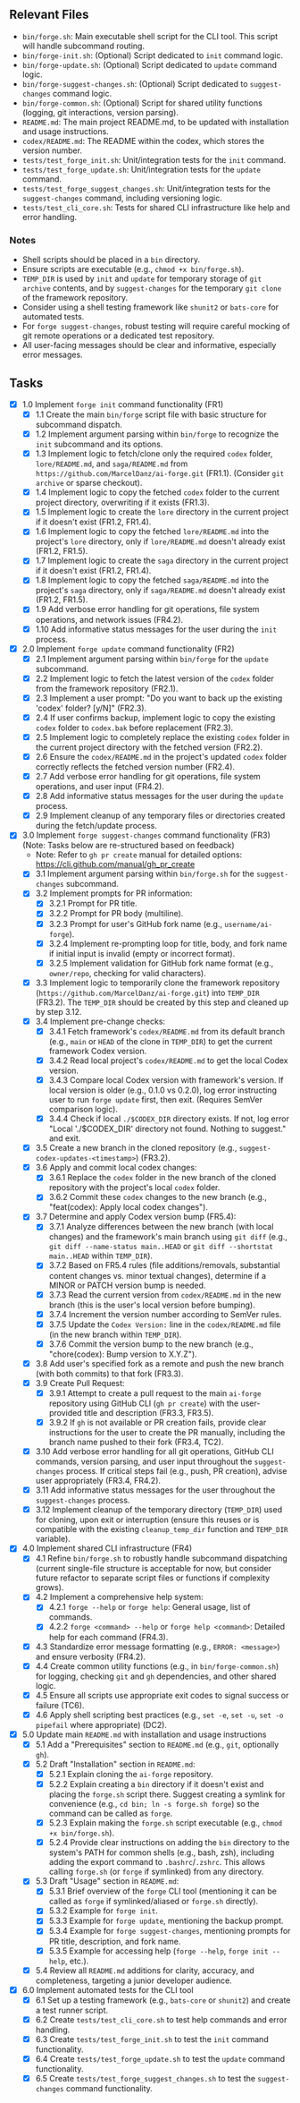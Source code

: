 ## Relevant Files

- `bin/forge.sh`: Main executable shell script for the CLI tool. This script will handle subcommand routing.
- `bin/forge-init.sh`: (Optional) Script dedicated to `init` command logic.
- `bin/forge-update.sh`: (Optional) Script dedicated to `update` command logic.
- `bin/forge-suggest-changes.sh`: (Optional) Script dedicated to `suggest-changes` command logic.
- `bin/forge-common.sh`: (Optional) Script for shared utility functions (logging, git interactions, version parsing).
- `README.md`: The main project README.md, to be updated with installation and usage instructions.
- `codex/README.md`: The README within the codex, which stores the version number.
- `tests/test_forge_init.sh`: Unit/integration tests for the `init` command.
- `tests/test_forge_update.sh`: Unit/integration tests for the `update` command.
- `tests/test_forge_suggest_changes.sh`: Unit/integration tests for the `suggest-changes` command, including versioning logic.
- `tests/test_cli_core.sh`: Tests for shared CLI infrastructure like help and error handling.

### Notes

- Shell scripts should be placed in a `bin` directory.
- Ensure scripts are executable (e.g., `chmod +x bin/forge.sh`).
- `TEMP_DIR` is used by `init` and `update` for temporary storage of `git archive` contents, and by `suggest-changes` for the temporary `git clone` of the framework repository.
- Consider using a shell testing framework like `shunit2` or `bats-core` for automated tests.
- For `forge suggest-changes`, robust testing will require careful mocking of git remote operations or a dedicated test repository.
- All user-facing messages should be clear and informative, especially error messages.

## Tasks

- [x] 1.0 Implement `forge init` command functionality (FR1)
  - [x] 1.1 Create the main `bin/forge` script file with basic structure for subcommand dispatch.
  - [x] 1.2 Implement argument parsing within `bin/forge` to recognize the `init` subcommand and its options.
  - [x] 1.3 Implement logic to fetch/clone only the required `codex` folder, `lore/README.md`, and `saga/README.md` from `https://github.com/MarcelDanz/ai-forge.git` (FR1.1). (Consider `git archive` or sparse checkout).
  - [x] 1.4 Implement logic to copy the fetched `codex` folder to the current project directory, overwriting if it exists (FR1.3).
  - [x] 1.5 Implement logic to create the `lore` directory in the current project if it doesn't exist (FR1.2, FR1.4).
  - [x] 1.6 Implement logic to copy the fetched `lore/README.md` into the project's `lore` directory, only if `lore/README.md` doesn't already exist (FR1.2, FR1.5).
  - [x] 1.7 Implement logic to create the `saga` directory in the current project if it doesn't exist (FR1.2, FR1.4).
  - [x] 1.8 Implement logic to copy the fetched `saga/README.md` into the project's `saga` directory, only if `saga/README.md` doesn't already exist (FR1.2, FR1.5).
  - [x] 1.9 Add verbose error handling for git operations, file system operations, and network issues (FR4.2).
  - [x] 1.10 Add informative status messages for the user during the `init` process.

- [x] 2.0 Implement `forge update` command functionality (FR2)
  - [x] 2.1 Implement argument parsing within `bin/forge` for the `update` subcommand.
  - [x] 2.2 Implement logic to fetch the latest version of the `codex` folder from the framework repository (FR2.1).
  - [x] 2.3 Implement a user prompt: "Do you want to back up the existing 'codex' folder? [y/N]" (FR2.3).
  - [x] 2.4 If user confirms backup, implement logic to copy the existing `codex` folder to `codex.bak` before replacement (FR2.3).
  - [x] 2.5 Implement logic to completely replace the existing `codex` folder in the current project directory with the fetched version (FR2.2).
  - [x] 2.6 Ensure the `codex/README.md` in the project's updated `codex` folder correctly reflects the fetched version number (FR2.4).
  - [x] 2.7 Add verbose error handling for git operations, file system operations, and user input (FR4.2).
  - [x] 2.8 Add informative status messages for the user during the `update` process.
  - [x] 2.9 Implement cleanup of any temporary files or directories created during the fetch/update process.

- [x] 3.0 Implement `forge suggest-changes` command functionality (FR3) (Note: Tasks below are re-structured based on feedback)
  - Note: Refer to `gh pr create` manual for detailed options: https://cli.github.com/manual/gh_pr_create
  - [x] 3.1 Implement argument parsing within `bin/forge.sh` for the `suggest-changes` subcommand.
  - [x] 3.2 Implement prompts for PR information:
    - [x] 3.2.1 Prompt for PR title.
    - [x] 3.2.2 Prompt for PR body (multiline).
    - [x] 3.2.3 Prompt for user's GitHub fork name (e.g., `username/ai-forge`).
    - [x] 3.2.4 Implement re-prompting loop for title, body, and fork name if initial input is invalid (empty or incorrect format).
    - [x] 3.2.5 Implement validation for GitHub fork name format (e.g., `owner/repo`, checking for valid characters).
  - [x] 3.3 Implement logic to temporarily clone the framework repository (`https://github.com/MarcelDanz/ai-forge.git`) into `TEMP_DIR` (FR3.2). The `TEMP_DIR` should be created by this step and cleaned up by step 3.12.
  - [x] 3.4 Implement pre-change checks:
    - [x] 3.4.1 Fetch framework's `codex/README.md` from its default branch (e.g., `main` or `HEAD` of the clone in `TEMP_DIR`) to get the current framework Codex version.
    - [x] 3.4.2 Read local project's `codex/README.md` to get the local Codex version.
    - [x] 3.4.3 Compare local Codex version with framework's version. If local version is older (e.g., 0.1.0 vs 0.2.0), log error instructing user to run `forge update` first, then exit. (Requires SemVer comparison logic).
    - [x] 3.4.4 Check if local `./$CODEX_DIR` directory exists. If not, log error "Local './$CODEX_DIR' directory not found. Nothing to suggest." and exit.
  - [x] 3.5 Create a new branch in the cloned repository (e.g., `suggest-codex-updates-<timestamp>`) (FR3.2).
  - [x] 3.6 Apply and commit local codex changes:
    - [x] 3.6.1 Replace the `codex` folder in the new branch of the cloned repository with the project's local `codex` folder.
    - [x] 3.6.2 Commit these `codex` changes to the new branch (e.g., "feat(codex): Apply local codex changes").
  - [x] 3.7 Determine and apply Codex version bump (FR5.4):
    - [x] 3.7.1 Analyze differences between the new branch (with local changes) and the framework's main branch using `git diff` (e.g., `git diff --name-status main..HEAD` or `git diff --shortstat main..HEAD` within `TEMP_DIR`).
    - [x] 3.7.2 Based on FR5.4 rules (file additions/removals, substantial content changes vs. minor textual changes), determine if a MINOR or PATCH version bump is needed.
    - [x] 3.7.3 Read the current version from `codex/README.md` in the new branch (this is the user's local version before bumping).
    - [x] 3.7.4 Increment the version number according to SemVer rules.
    - [x] 3.7.5 Update the `Codex Version:` line in the `codex/README.md` file (in the new branch within `TEMP_DIR`).
    - [x] 3.7.6 Commit the version bump to the new branch (e.g., "chore(codex): Bump version to X.Y.Z").
  - [x] 3.8 Add user's specified fork as a remote and push the new branch (with both commits) to that fork (FR3.3).
  - [x] 3.9 Create Pull Request:
    - [x] 3.9.1 Attempt to create a pull request to the main `ai-forge` repository using GitHub CLI (`gh pr create`) with the user-provided title and description (FR3.3, FR3.5).
    - [x] 3.9.2 If `gh` is not available or PR creation fails, provide clear instructions for the user to create the PR manually, including the branch name pushed to their fork (FR3.4, TC2).
  - [x] 3.10 Add verbose error handling for all git operations, GitHub CLI commands, version parsing, and user input throughout the `suggest-changes` process. If critical steps fail (e.g., push, PR creation), advise user appropriately (FR3.4, FR4.2).
  - [x] 3.11 Add informative status messages for the user throughout the `suggest-changes` process.
  - [x] 3.12 Implement cleanup of the temporary directory (`TEMP_DIR`) used for cloning, upon exit or interruption (ensure this reuses or is compatible with the existing `cleanup_temp_dir` function and `TEMP_DIR` variable).

- [x] 4.0 Implement shared CLI infrastructure (FR4)
  - [x] 4.1 Refine `bin/forge.sh` to robustly handle subcommand dispatching (current single-file structure is acceptable for now, but consider future refactor to separate script files or functions if complexity grows).
  - [x] 4.2 Implement a comprehensive help system:
    - [x] 4.2.1 `forge --help` or `forge help`: General usage, list of commands.
    - [x] 4.2.2 `forge <command> --help` or `forge help <command>`: Detailed help for each command (FR4.3).
  - [x] 4.3 Standardize error message formatting (e.g., `ERROR: <message>`) and ensure verbosity (FR4.2).
  - [x] 4.4 Create common utility functions (e.g., in `bin/forge-common.sh`) for logging, checking `git` and `gh` dependencies, and other shared logic.
  - [x] 4.5 Ensure all scripts use appropriate exit codes to signal success or failure (TC6).
  - [x] 4.6 Apply shell scripting best practices (e.g., `set -e`, `set -u`, `set -o pipefail` where appropriate) (DC2).

- [x] 5.0 Update main `README.md` with installation and usage instructions
  - [x] 5.1 Add a "Prerequisites" section to `README.md` (e.g., `git`, optionally `gh`).
  - [x] 5.2 Draft "Installation" section in `README.md`:
    - [x] 5.2.1 Explain cloning the `ai-forge` repository.
    - [x] 5.2.2 Explain creating a `bin` directory if it doesn't exist and placing the `forge.sh` script there. Suggest creating a symlink for convenience (e.g., `cd bin; ln -s forge.sh forge`) so the command can be called as `forge`.
    - [x] 5.2.3 Explain making the `forge.sh` script executable (e.g., `chmod +x bin/forge.sh`).
    - [x] 5.2.4 Provide clear instructions on adding the `bin` directory to the system's PATH for common shells (e.g., bash, zsh), including adding the export command to `.bashrc`/`.zshrc`. This allows calling `forge.sh` (or `forge` if symlinked) from any directory.
  - [x] 5.3 Draft "Usage" section in `README.md`:
    - [x] 5.3.1 Brief overview of the `forge` CLI tool (mentioning it can be called as `forge` if symlinked/aliased or `forge.sh` directly).
    - [x] 5.3.2 Example for `forge init`.
    - [x] 5.3.3 Example for `forge update`, mentioning the backup prompt.
    - [x] 5.3.4 Example for `forge suggest-changes`, mentioning prompts for PR title, description, and fork name.
    - [x] 5.3.5 Example for accessing help (`forge --help`, `forge init --help`, etc.).
  - [x] 5.4 Review all `README.md` additions for clarity, accuracy, and completeness, targeting a junior developer audience.

- [x] 6.0 Implement automated tests for the CLI tool
  - [x] 6.1 Set up a testing framework (e.g., `bats-core` or `shunit2`) and create a test runner script.
  - [x] 6.2 Create `tests/test_cli_core.sh` to test help commands and error handling.
  - [x] 6.3 Create `tests/test_forge_init.sh` to test the `init` command functionality.
  - [x] 6.4 Create `tests/test_forge_update.sh` to test the `update` command functionality.
  - [x] 6.5 Create `tests/test_forge_suggest_changes.sh` to test the `suggest-changes` command functionality.
